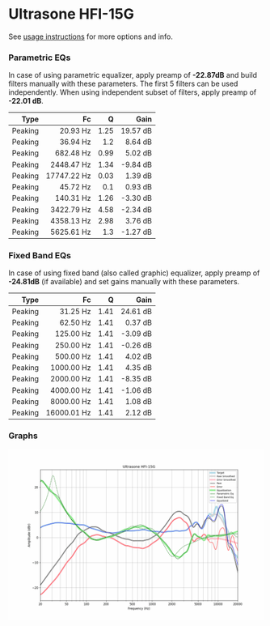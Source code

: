 # Ultrasone HFI-15G
See [usage instructions](https://github.com/jaakkopasanen/AutoEq#usage) for more options and info.

### Parametric EQs
In case of using parametric equalizer, apply preamp of **-22.87dB** and build filters manually
with these parameters. The first 5 filters can be used independently.
When using independent subset of filters, apply preamp of **-22.01 dB**.

| Type    | Fc          |    Q | Gain     |
|--------:|------------:|-----:|---------:|
| Peaking | 20.93 Hz    | 1.25 | 19.57 dB |
| Peaking | 36.94 Hz    | 1.2  | 8.64 dB  |
| Peaking | 682.48 Hz   | 0.99 | 5.02 dB  |
| Peaking | 2448.47 Hz  | 1.34 | -9.84 dB |
| Peaking | 17747.22 Hz | 0.03 | 1.39 dB  |
| Peaking | 45.72 Hz    | 0.1  | 0.93 dB  |
| Peaking | 140.31 Hz   | 1.26 | -3.30 dB |
| Peaking | 3422.79 Hz  | 4.58 | -2.34 dB |
| Peaking | 4358.13 Hz  | 2.98 | 3.76 dB  |
| Peaking | 5625.61 Hz  | 1.3  | -1.27 dB |

### Fixed Band EQs
In case of using fixed band (also called graphic) equalizer, apply preamp of **-24.81dB**
(if available) and set gains manually with these parameters.

| Type    | Fc          |    Q | Gain     |
|--------:|------------:|-----:|---------:|
| Peaking | 31.25 Hz    | 1.41 | 24.61 dB |
| Peaking | 62.50 Hz    | 1.41 | 0.37 dB  |
| Peaking | 125.00 Hz   | 1.41 | -3.09 dB |
| Peaking | 250.00 Hz   | 1.41 | -0.26 dB |
| Peaking | 500.00 Hz   | 1.41 | 4.02 dB  |
| Peaking | 1000.00 Hz  | 1.41 | 4.35 dB  |
| Peaking | 2000.00 Hz  | 1.41 | -8.35 dB |
| Peaking | 4000.00 Hz  | 1.41 | -1.06 dB |
| Peaking | 8000.00 Hz  | 1.41 | 1.08 dB  |
| Peaking | 16000.01 Hz | 1.41 | 2.12 dB  |

### Graphs
![](./Ultrasone%20HFI-15G.png)